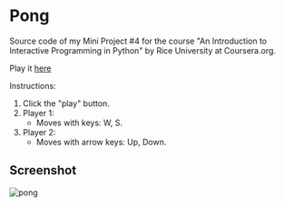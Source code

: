 # Pong

Source code of my Mini Project #4 for the course "An Introduction to Interactive Programming in Python" by Rice University at Coursera.org.

Play it [here](http://www.codeskulptor.org/#user40_iPtvIZs09ObCxnc.py)

Instructions:
1. Click the "play" button.
2. Player 1:
    * Moves with keys: W, S.
3. Player 2:
    * Moves with arrow keys: Up, Down.


## Screenshot

![pong](https://dl.dropboxusercontent.com/u/78338927/Screenshots/Pong.PNG)